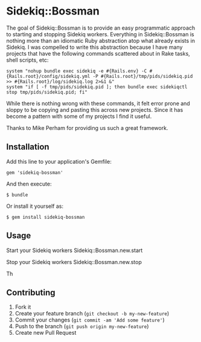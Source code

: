 # Sidekiq::Bossman

The goal of Sidekiq::Bossman is to provide an easy programmatic approach
to starting and stopping Sidekiq workers. Everything in Sidekiq::Bossman
is nothing more than an idiomatic Ruby abstraction atop what already exists in Sidekiq.
I was compelled to write this abstraction because I have many projects that
have the following commands scattered about in Rake tasks, shell scripts, etc:

    system "nohup bundle exec sidekiq -e #{Rails.env} -C #{Rails.root}/config/sidekiq.yml -P #{Rails.root}/tmp/pids/sidekiq.pid >> #{Rails.root}/log/sidekiq.log 2>&1 &"
    system "if [ -f tmp/pids/sidekiq.pid ]; then bundle exec sidekiqctl stop tmp/pids/sidekiq.pid; fi"

While there is nothing wrong with these commands, it felt error prone and sloppy to be
copying and pasting this across new projects. Since it has become a pattern with some of my projects I find
it useful.

Thanks to Mike Perham for providing us such a great framework.

## Installation

Add this line to your application's Gemfile:

    gem 'sidekiq-bossman'

And then execute:

    $ bundle

Or install it yourself as:

    $ gem install sidekiq-bossman

## Usage

Start your Sidekiq workers
    Sidekiq::Bossman.new.start

Stop your Sidekiq workers
    Sidekiq::Bossman.new.stop

Th

## Contributing

1. Fork it
2. Create your feature branch (`git checkout -b my-new-feature`)
3. Commit your changes (`git commit -am 'Add some feature'`)
4. Push to the branch (`git push origin my-new-feature`)
5. Create new Pull Request
